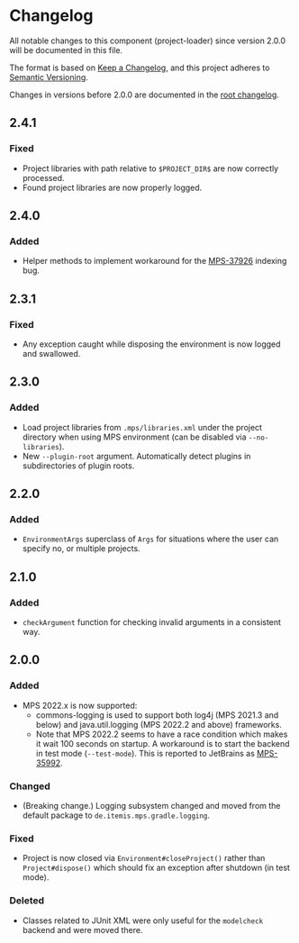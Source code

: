# Changelog

All notable changes to this component (project-loader) since version 2.0.0 will be documented in this file.

The format is based on [Keep a Changelog](https://keepachangelog.com/en/1.0.0/), and this project adheres
to [Semantic Versioning](https://semver.org/spec/v2.0.0.html).

Changes in versions before 2.0.0 are documented in the [root changelog](../CHANGELOG.md).

## 2.4.1

### Fixed

- Project libraries with path relative to `$PROJECT_DIR$` are now correctly processed.
- Found project libraries are now properly logged.

## 2.4.0

### Added

- Helper methods to implement workaround for
  the [MPS-37926](https://youtrack.jetbrains.com/issue/MPS-37926/Indices-not-built-properly-in-IdeaEnvironment) indexing
  bug.

## 2.3.1

### Fixed

- Any exception caught while disposing the environment is now logged and swallowed.

## 2.3.0

### Added

- Load project libraries from `.mps/libraries.xml` under the project directory when using MPS environment (can be
  disabled via `--no-libraries`).
- New `--plugin-root` argument. Automatically detect plugins in subdirectories of plugin roots.

## 2.2.0

### Added

- `EnvironmentArgs` superclass of `Args` for situations where the user can specify no, or multiple projects.

## 2.1.0

### Added

- `checkArgument` function for checking invalid arguments in a consistent way.

## 2.0.0

### Added

- MPS 2022.x is now supported:
  * commons-logging is used to support both log4j (MPS 2021.3 and below) and java.util.logging (MPS 2022.2 and above)
    frameworks.
  * Note that MPS 2022.2 seems to have a race condition which makes it wait 100 seconds on startup. A workaround is to
    start the backend in test mode (`--test-mode`). This is reported to JetBrains as
    [MPS-35992](https://youtrack.jetbrains.com/issue/MPS-35992/MPSHeadlessPlatformStarter-race-condition-causes-unnecessary-wait).

### Changed

- (Breaking change.) Logging subsystem changed and moved from the default package to `de.itemis.mps.gradle.logging`.

### Fixed

- Project is now closed via `Environment#closeProject()` rather than `Project#dispose()` which should fix an exception
  after shutdown (in test mode).

### Deleted

- Classes related to JUnit XML were only useful for the `modelcheck` backend and were moved there.
